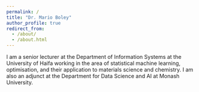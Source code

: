 ```yaml
---
permalink: /
title: "Dr. Mario Boley"
author_profile: true
redirect_from: 
  - /about/
  - /about.html
---
```


I am a senior lecturer at the Department of Information Systems at the University of Haifa working in the area of statistical machine learning, optimisation, and their application to materials science and chemistry. I am also an adjunct at the Department for Data Science and AI at Monash University.
